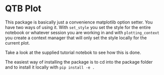 # QTB Plot

This package is basically just a convenience matplotlib option setter. 
You have two ways of using it. 
With `set_style` you set the style for the entire notebook or whatever session 
you are working in and with `plotting_context` you create a context manager 
that will only set the style locally for the current plot.

Take a look at the supplied tutorial notebok to see how this is done.


The easiest way of installing the package is to cd into the package folder and to install it locally with
`pip install -e .`
